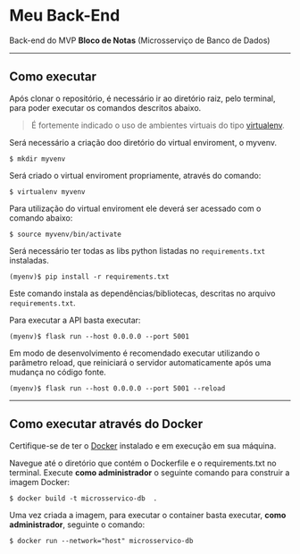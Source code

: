# Meu Back-End

Back-end do MVP **Bloco de Notas** (Microsserviço de Banco de Dados)

---
## Como executar

Após clonar o repositório, é necessário ir ao diretório raiz, pelo terminal, para poder executar os comandos descritos abaixo.

> É fortemente indicado o uso de ambientes virtuais do tipo [virtualenv](https://virtualenv.pypa.io/en/latest/installation.html).


Será necessário a criação doo diretório do virtual enviroment, o myvenv.

```
$ mkdir myvenv
```

Será criado o virtual enviroment propriamente, através do comando:

```
$ virtualenv myvenv
```

Para utilização do virtual enviroment ele deverá ser acessado com o comando abaixo:

```
$ source myvenv/bin/activate
```

Será necessário ter todas as libs python listadas no `requirements.txt` instaladas.

```
(myenv)$ pip install -r requirements.txt
```

Este comando instala as dependências/bibliotecas, descritas no arquivo `requirements.txt`.

Para executar a API  basta executar:

```
(myenv)$ flask run --host 0.0.0.0 --port 5001
```

Em modo de desenvolvimento é recomendado executar utilizando o parâmetro reload, que reiniciará o servidor automaticamente após uma mudança no código fonte. 

```
(myenv)$ flask run --host 0.0.0.0 --port 5001 --reload
```

---
## Como executar através do Docker

Certifique-se de ter o [Docker](https://docs.docker.com/engine/install/) instalado e em execução em sua máquina.

Navegue até o diretório que contém o Dockerfile e o requirements.txt no terminal.
Execute **como administrador** o seguinte comando para construir a imagem Docker:

```
$ docker build -t microsservico-db  .
```

Uma vez criada a imagem, para executar o container basta executar, **como administrador**, seguinte o comando:

```
$ docker run --network="host" microsservico-db
```
